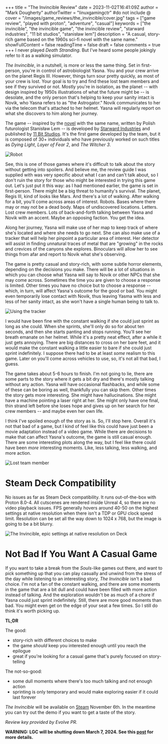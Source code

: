 +++
title = "The Invincible Review"
date = 2023-11-02T16:41:09Z
author = "Mark Dougherty"
authorTwitter = "linuxgamingctr" #do not include @
cover = "/images/game_reviews/the_invincible/cover.jpg"
tags = ["game review", "played with proton", "adventure", "casual"]
keywords = ["the invincible", "the invincible game", "the invincible review", "starward industries", "11 bit studios", "stanisław lem"]
description = "A casual, story-rich game based on the 1960s sci-fi novel with the same name."
showFullContent = false
readingTime = false
draft = false
comments = true
+++
I never played *Death Stranding*. But I've heard some people jokingly refer to it as a walking simulator.

*The Invincible*, in a nutshell, is more or less the same thing. Set in first-person, you're in control of astrobiologist Yasna. You and your crew arrive on the planet Regis III. However, things turn sour pretty quickly, as most of your crew is lost. Your goal is to try and find these lost team members and see if they survived or not. Mostly you're in isolation, as the planet -- with design inspired by 1950s illustrations of what the future might be -- is desolate, and the only person that's helping to keep your sanity intact is Novik, who Yasna refers to as "the Astrogator." Novik communicates to her via the telecom that's attached to her helmet. Yasna will regularly report on what she discovers to him along her journey.

The game -- inspired by the [novel](https://en.wikipedia.org/wiki/The_Invincible) with the same name, written by Polish futurologist Stanisław Lem -- is developed by [Starward Industries](https://www.starwardindustries.com/en) and published by [11 Bit Studios](https://11bitstudios.com/). It's the first game developed by the team, but it is composed of 30+ individuals who have previously worked on such titles as *Dying Light*, *Layer of Fear 2*, and *The Witcher 3*.

![Robot](/images/game_reviews/the_invincible/robot.jpg)

See, this is one of those games where it's difficult to talk about the story without getting into spoilers. And believe me, the review guide I was supplied with was very specific about what I can and can't talk about, so I don't ruin the story for those who might be interested in trying this game out. Let's just put it this way: as I had mentioned earlier, the game is set in first-person. There might be a big threat to humanity's survival. The planet, Regis III, kind of looks like Mars. And there's a lot of walking. After walking for a bit, you'll come across areas of interest. Robots. Bases where there may or may not be a dead body. Maps of undiscovered locations. Letters. Lost crew members. Lots of back-and-forth talking between Yasna and Novik with an accent. Maybe an opposing faction. You get the idea.

Along her journey, Yasna will make use of her map to keep track of where she's located and where she needs to go next. She can also make use of a tracker that will help her pinpoint a particular area of interest. Her detector will assist in finding unnatural traces of metal that are "growing" in the rocks and crevices of the canyons she explores. Binoculars will allow her to see things from afar and report to Novik what she's observing.

The game is pretty casual and story-rich, with some subtle horror elements, depending on the decisions you make. There will be a lot of situations in which you can choose what Yasna will say to Novik or other NPCs that she may come across. Sometimes the time you are given to choose a response is limited. Other times you have no choice but to choose a response -- which, in turn, will affect Yasna's outcome for the good or bad. You might even temporarily lose contact with Novik, thus leaving Yasma with less and less of her sanity intact, as she won't have a single human being to talk to.

![Using the tracker](/images/game_reviews/the_invincible/tracker.jpg)

I would have been fine with the constant walking if she could just sprint as long as she could. When she sprints, she'll only do so for about ten seconds, and then she starts panting and stops running. You'll see her breath emanate on her helmet. While it's a pretty neat effect, after a while it just gets annoying. There are big distances to cross on her bare feet, and it would make the constant walking a little easier to bare if she could just sprint indefinitely. I suppose there had to be at least *some* realism to this game. Later on you'll come across vehicles to use, so, it's not all that bad, I guess.

The game takes about 5-6 hours to finish. I'm not going to lie, there are some parts to the story where it gets a bit dry and there's mostly talking without any action. Yasna will have occasional flashbacks, and while some of these can be boring as well, thankfully you can skip them. Other times the story gets more interesting. She might have hallucinations. She might have a machine pointing a laser right at her. She might only have one final, thin strand left before she loses hope and gives up on her search for her crew members -- and maybe even her own life.

I think I've spoiled enough of the story as is. So, I'll stop here. Overall it's not that bad of a game, but I kind of feel like this could have just been a movie adaptation instead of a video game. While there are decisions to make that can affect Yasna's outcome, the game is still casual enough. There are some interesting plots along the way, but I feel like there could have been *more* interesting moments. Like, less talking, less walking, and more action.

![Lost team member](/images/game_reviews/the_invincible/body.jpg)

# Steam Deck Compatibility
No issues as far as Steam Deck compatibility. It runs out-of-the-box with Proton 8.0-4. All cutscenes are rendered inside Unreal 4, so there are no video playback issues. FPS generally hovers around 40-50 on the highest settings at native resolution when there isn't a TDP or GPU clock speed limit. Resolution can be set all the way down to 1024 x 768, but the image is going to be a bit blurry.

![The Invincible, epic settings at native resolution on Deck](/images/game_reviews/the_invincible/on_deck.jpg)

# Not Bad If You Want A Casual Game
If you want to take a break from the *Souls*-like games out there, and want to pick something up that you can play casually and unwind from the stress of the day while listening to an interesting story, *The Invincible* isn't a bad choice. I'm not a fan of the constant walking, and there are some moments in the game that are a bit dull and could have been filled with more action instead of talking. And the exploration wouldn't be as much of a chore if Yasna could just sprint indefinitely. Still, there are more good moments than bad. You might even get on the edge of your seat a few times. So I still do think it's worth picking up.

**TL;DR**

The good:
- story-rich with different choices to make
- the game *should* keep you interested enough until you reach the epilogue
- great if you're looking for a casual game that's purely focused on story-telling

The not-so-good:
- some dull moments where there's too much talking and not enough action
- sprinting is only temporary and would make exploring easier if it could last forever

*The Invincible* will be available on [Steam](https://store.steampowered.com/app/731040/The_Invincible/) November 6th. In the meantime you can try out the demo if you want to get a taste of the story.

*Review key provided by Evolve PR.*

**WARNING: LGC will be shutting down March 7, 2024. See this [post](https://linuxgamingcentral.com/posts/the-end-of-lgc/) for more details.**
